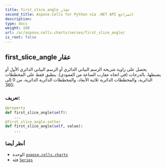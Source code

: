 ```yaml
---
title: first_slice_angle عقار
second_title: Aspose.Cells for Python via .NET API المراجع
description:
type: docs
weight: 160
url: /ar/aspose.cells.charts/series/first_slice_angle/
is_root: false
---
```

##  first_slice_angle عقار

 يحصل على زاوية شريحة الرسم البياني الدائري أو الرسم البياني الدائري الأول أو يضبطها، بالدرجات (في اتجاه عقارب الساعة من العمودي).
ينطبق فقط على المخططات الدائرية، والمخططات الدائرية ثلاثية الأبعاد، والمخططات الدائرية الدائرية، من 0 إلى 360.
###  تعريف:
```python
@property
def first_slice_angle(self):
    ...
@first_slice_angle.setter
def first_slice_angle(self, value):
    ...
```

###  أنظر أيضا
* الوحدة [`aspose.cells.charts`](../../)
* فئة [`Series`](/cells/python-net/ar/aspose.cells.charts/series)
